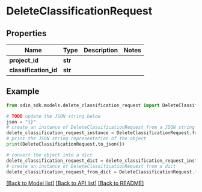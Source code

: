 # DeleteClassificationRequest


## Properties

Name | Type | Description | Notes
------------ | ------------- | ------------- | -------------
**project_id** | **str** |  | 
**classification_id** | **str** |  | 

## Example

```python
from odin_sdk.models.delete_classification_request import DeleteClassificationRequest

# TODO update the JSON string below
json = "{}"
# create an instance of DeleteClassificationRequest from a JSON string
delete_classification_request_instance = DeleteClassificationRequest.from_json(json)
# print the JSON string representation of the object
print(DeleteClassificationRequest.to_json())

# convert the object into a dict
delete_classification_request_dict = delete_classification_request_instance.to_dict()
# create an instance of DeleteClassificationRequest from a dict
delete_classification_request_from_dict = DeleteClassificationRequest.from_dict(delete_classification_request_dict)
```
[[Back to Model list]](../README.md#documentation-for-models) [[Back to API list]](../README.md#documentation-for-api-endpoints) [[Back to README]](../README.md)


